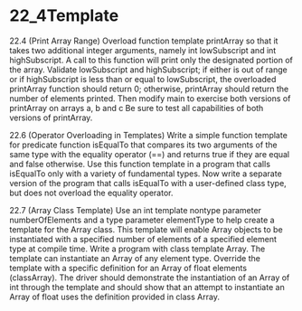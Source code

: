 # 22_4Template
22.4 (Print Array Range) Overload function template printArray so that it takes
two additional integer arguments, namely int lowSubscript and int highSubscript. A call to this
function will print only the designated portion of the array. Validate lowSubscript and highSubscript; if either is out of range or if highSubscript is less than or equal to 
lowSubscript, the overloaded printArray function should return 0; otherwise, printArray should return the number of
elements printed. Then modify main to exercise both versions of printArray on arrays a, b and c
Be sure to test all capabilities of both versions of printArray.


22.6 (Operator Overloading in Templates) Write a simple function template for predicate function isEqualTo that compares its two arguments of the same type with the equality 
operator (==) and returns true if they are equal and false otherwise. Use this function template in a program that calls isEqualTo only with a variety of fundamental types. 
Now write a separate version of the program that calls isEqualTo with a user-defined class type, but does not overload the equality operator. 


22.7 (Array Class Template) Use an int template nontype parameter numberOfElements and a
type parameter elementType to help create a template for the Array class. This template will enable Array objects to be instantiated with a specified
number of elements of a specified element type at compile time.
Write a program with class template Array. The template can instantiate an Array of any element type. Override the template with a specific definition for an Array of float elements (classArray<float>). The driver should demonstrate the instantiation of an Array of int through the template and should show that an attempt to instantiate an Array of float uses the definition provided in class Array<float>.

